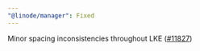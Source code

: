 ```yaml
---
"@linode/manager": Fixed
---
```


Minor spacing inconsistencies throughout LKE ([#11827](https://github.com/linode/manager/pull/11827))
